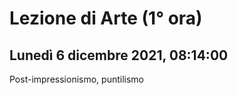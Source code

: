 # Lezione di Arte (1° ora)
## Lunedì 6 dicembre 2021, 08:14:00


Post-impressionismo, puntilismo


<!--stackedit_data:
eyJoaXN0b3J5IjpbMjA3OTE5MzY5MV19
-->